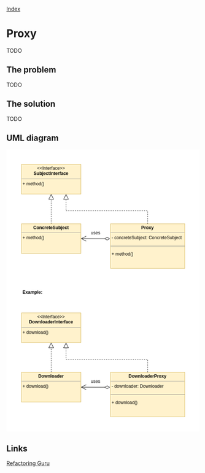[Index](../../README.md)

# Proxy

TODO

## The problem

TODO

## The solution

TODO

## UML diagram
![Adapter UML Diagram](../../assets/uml/proxy.png)

## Links
[Refactoring Guru](https://refactoring.guru/design-patterns/proxy)<br />
